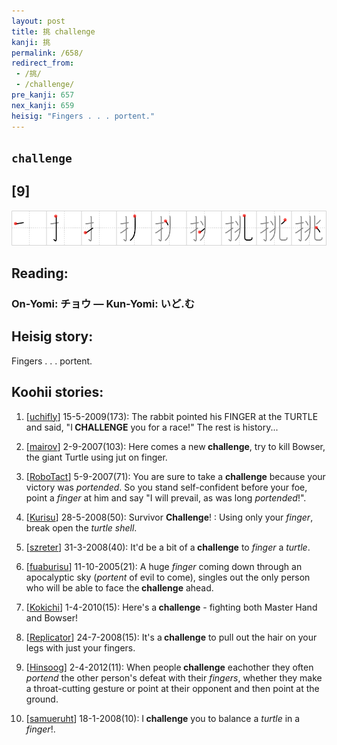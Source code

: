 ```yaml
---
layout: post
title: 挑 challenge
kanji: 挑
permalink: /658/
redirect_from:
 - /挑/
 - /challenge/
pre_kanji: 657
nex_kanji: 659
heisig: "Fingers . . . portent."
---
```


## `challenge`

## [9]

<div class="stroke"><img src="../images/E68C91.png" /></div>

## Reading:

### On-Yomi: チョウ &mdash; Kun-Yomi: いど.む

## Heisig story:

Fingers . . . portent.

## Koohii stories:

1) [<a href="http://kanji.koohii.com/profile/uchifly">uchifly</a>] 15-5-2009(173): The rabbit pointed his FINGER at the TURTLE and said, &quot;I<strong> CHALLENGE</strong> you for a race!&quot; The rest is history...

2) [<a href="http://kanji.koohii.com/profile/mairov">mairov</a>] 2-9-2007(103): Here comes a new<strong> challenge</strong>, try to kill Bowser, the giant Turtle using jut on finger.

3) [<a href="http://kanji.koohii.com/profile/RoboTact">RoboTact</a>] 5-9-2007(71): You are sure to take a <strong>challenge</strong> because your victory was <em>portended</em>. So you stand self-confident before your foe, point a <em>finger</em> at him and say &quot;I will prevail, as was long <em>portended</em>!&quot;.

4) [<a href="http://kanji.koohii.com/profile/Kurisu">Kurisu</a>] 28-5-2008(50): Survivor <strong>Challenge</strong>! : Using only your <em>finger</em>, break open the <em>turtle shell</em>.

5) [<a href="http://kanji.koohii.com/profile/szreter">szreter</a>] 31-3-2008(40): It&#039;d be a bit of a<strong> challenge</strong> to <em>finger</em> a <em>turtle</em>.

6) [<a href="http://kanji.koohii.com/profile/fuaburisu">fuaburisu</a>] 11-10-2005(21): A huge <em>finger</em> coming down through an apocalyptic sky (<em>portent</em> of evil to come), singles out the only person who will be able to face the<strong> challenge</strong> ahead.

7) [<a href="http://kanji.koohii.com/profile/Kokichi">Kokichi</a>] 1-4-2010(15): Here&#039;s a<strong> challenge</strong> - fighting both Master Hand and Bowser!

8) [<a href="http://kanji.koohii.com/profile/Replicator">Replicator</a>] 24-7-2008(15): It&#039;s a<strong> challenge</strong> to pull out the hair on your legs with just your fingers.

9) [<a href="http://kanji.koohii.com/profile/Hinsoog">Hinsoog</a>] 2-4-2012(11): When people<strong> challenge</strong> eachother they often <em>portend</em> the other person&#039;s defeat with their <em>fingers</em>, whether they make a throat-cutting gesture or point at their opponent and then point at the ground.

10) [<a href="http://kanji.koohii.com/profile/samueruht">samueruht</a>] 18-1-2008(10): I<strong> challenge</strong> you to balance a <em>turtle</em> in a <em>finger</em>!.
